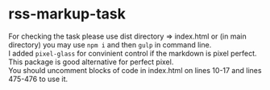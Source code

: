 # rss-markup-task
For checking the task please use dist directory => index.html or (in main directory) you may use `npm i` and then `gulp` in command line.  
I added `pixel-glass` for convinient control if the markdown is pixel perfect. This package is good alternative for perfect pixel.  
You should uncomment blocks of code in index.html on lines 10-17 and lines 475-476 to use it.  